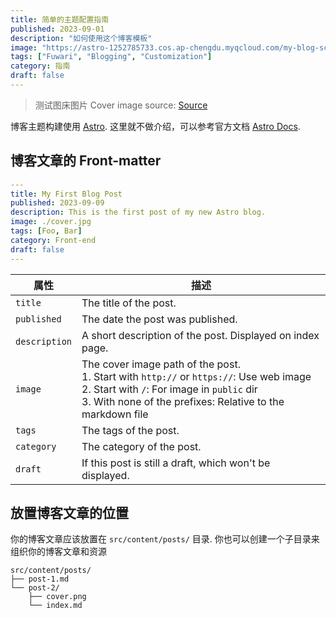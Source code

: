```yaml
---
title: 简单的主题配置指南
published: 2023-09-01
description: "如何使用这个博客模板"
image: "https://astro-1252785733.cos.ap-chengdu.myqcloud.com/my-blog-screenshot.png?q-sign-algorithm=sha1&q-ak=AKIDZGjr8yxHTxh2ObAHXudx_BDNk9JeDcbBBc-AZcYCYvM-f69TQMiaHnXa7cbVdtUj&q-sign-time=1714375277;1714378877&q-key-time=1714375277;1714378877&q-header-list=host&q-url-param-list=ci-process&q-signature=4ce1cbff856a410b33a5f530683b62ec78732a1b&x-cos-security-token=fn6WrAkrXekY50wE9i3ymOoq84hpVu0a5c919fe2cba06813e790e1a692e872157UJn_g-jmfr8jpXTIlEVAe0b38NnsdGa7ZliQkVJ_td6dWig8tEr5s7RdC-lBXiAewsiEJVa4XM5yhnV039vHMO5iK0Z7Ur47qNJ6O_53L7amV0jNw5FfHIi0jzMSDBlhFL9UQmfu9vlEg4UrXruU_YLaZphPbeQzwNXnotfA3j9ucnquyKVN_4O2Z8uBZ3D&ci-process=originImage"
tags: ["Fuwari", "Blogging", "Customization"]
category: 指南
draft: false
---
```


> 测试图床图片
> Cover image source: [Source](<https://image.civitai.com/xG1nkqKTMzGDvpLrqFT7WA/208fc754-890d-4adb-9753-2c963332675d/width=2048/01651-1456859105-(colour_1.5),girl,_Blue,yellow,green,cyan,purple,red,pink,_best,8k,UHD,masterpiece,male%20focus,%201boy,gloves,%20ponytail,%20long%20hair,.jpeg>)

博客主题构建使用 [Astro](https://astro.build/). 这里就不做介绍，可以参考官方文档 [Astro Docs](https://docs.astro.build/).

## 博客文章的 Front-matter

```yaml
---
title: My First Blog Post
published: 2023-09-09
description: This is the first post of my new Astro blog.
image: ./cover.jpg
tags: [Foo, Bar]
category: Front-end
draft: false
---
```

| 属性          | 描述                                                                                                                                                                                                        |
| ------------- | ----------------------------------------------------------------------------------------------------------------------------------------------------------------------------------------------------------- |
| `title`       | The title of the post.                                                                                                                                                                                      |
| `published`   | The date the post was published.                                                                                                                                                                            |
| `description` | A short description of the post. Displayed on index page.                                                                                                                                                   |
| `image`       | The cover image path of the post.<br/>1. Start with `http://` or `https://`: Use web image<br/>2. Start with `/`: For image in `public` dir<br/>3. With none of the prefixes: Relative to the markdown file |
| `tags`        | The tags of the post.                                                                                                                                                                                       |
| `category`    | The category of the post.                                                                                                                                                                                   |
| `draft`       | If this post is still a draft, which won't be displayed.                                                                                                                                                    |

## 放置博客文章的位置

你的博客文章应该放置在 `src/content/posts/` 目录. 你也可以创建一个子目录来组织你的博客文章和资源

```
src/content/posts/
├── post-1.md
└── post-2/
    ├── cover.png
    └── index.md
```
